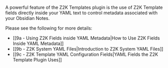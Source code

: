 A powerful feature of the Z2K Templates plugin is the use of Z2K Template fields directly inside your YAML text to control metadata associated with your Obsidian Notes.

Please see the following for more details:
- [[9a - Using Z2K Fields inside YAML Metadata|How to Use Z2K Fields Inside YAML Metadata]]
- [[9b - Z2K System YAML Files|Introduction to Z2K System YAML Files]]
- [[9c - Z2K Template YAML Configuration Fields|YAML Fields the Z2K Template Plugin Uses]]

